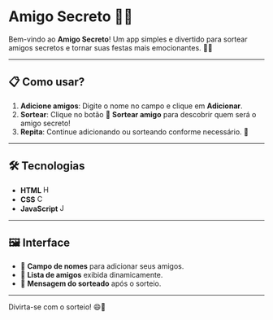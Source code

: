 # Amigo Secreto 🎉🎁  

Bem-vindo ao **Amigo Secreto**! Um app simples e divertido para sortear amigos secretos e tornar suas festas mais emocionantes. 🥳✨  

---

## 📋 Como usar?  
1. **Adicione amigos**: Digite o nome no campo e clique em **Adicionar**.  
2. **Sortear**: Clique no botão 🎲 **Sortear amigo** para descobrir quem será o amigo secreto!  
3. **Repita**: Continue adicionando ou sorteando conforme necessário. 🎉  

---

## 🛠️ Tecnologias  
- **HTML** <img src="https://cdn.jsdelivr.net/gh/devicons/devicon/icons/html5/html5-original.svg" alt="HTML Logo" width="15px" height="15px">  
- **CSS** <img src="https://cdn.jsdelivr.net/gh/devicons/devicon/icons/css3/css3-original.svg" alt="CSS Logo" width="15px" height="15px">  
- **JavaScript** <img src="https://cdn.jsdelivr.net/gh/devicons/devicon/icons/javascript/javascript-original.svg" alt="JavaScript Logo" width="15px" height="15px">  

---

## 🖼️ Interface  
- 🔹 **Campo de nomes** para adicionar seus amigos.  
- 🔹 **Lista de amigos** exibida dinamicamente.  
- 🔹 **Mensagem do sorteado** após o sorteio.  

---

Divirta-se com o sorteio! 😄🎁
